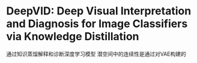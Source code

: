 # DeepVID: Deep Visual Interpretation and Diagnosis for Image Classifiers via Knowledge Distillation

通过知识蒸馏解释和诊断深度学习模型
潜空间中的连续性是通过对VAE构建的
